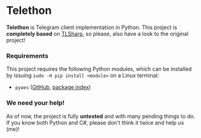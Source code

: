 # Telethon
**Telethon** is Telegram client implementation in Python. This project is **completely based** on [TLSharp](https://github.com/sochix/TLSharp), so please, also have a look to the original project!

### Requirements
This project requires the following Python modules, which can be installed by issuing `sudo -H pip install <module>` on a Linux terminal:
- `pyaes` ([GitHub](https://github.com/ricmoo/pyaes), [package index](https://pypi.python.org/pypi/pyaes))

### We need your help!
As of now, the project is fully **untested** and with many pending things to do. If you know both Python and C#, please don't think it twice and help us (me)!
